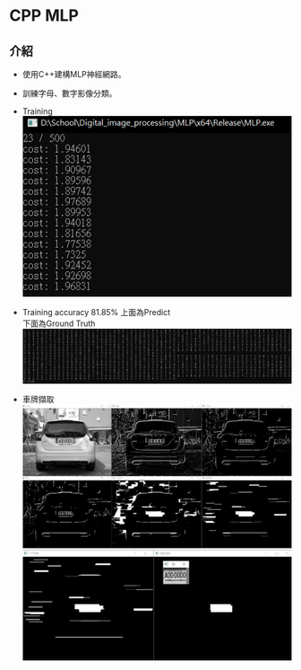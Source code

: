 # CPP MLP

## 介紹
- 使用C++建構MLP神經網路。
- 訓練字母、數字影像分類。

- Training 
<img src="https://github.com/SungWeiTseng/CPP-MLP/blob/main/images/training.png"><br/>
- Training accuracy 81.85%
上面為Predict  
下面為Ground Truth
<img src="https://github.com/SungWeiTseng/CPP-MLP/blob/main/images/training_acc.png"><br/>

- 車牌擷取
<img src="https://github.com/SungWeiTseng/CPP-MLP/blob/main/images/vehicle_preprocess1.png"><br/>
<img src="https://github.com/SungWeiTseng/CPP-MLP/blob/main/images/vehicle_preprocess2.png"><br/>